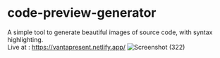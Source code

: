 # code-preview-generator
A simple tool to generate beautiful images of source code, with syntax highlighting.<br>
Live at : https://vantapresent.netlify.app/
![Screenshot (322)](https://user-images.githubusercontent.com/76845396/174573729-192d41af-9cc4-4376-9f31-f3f6e8034dab.png)
